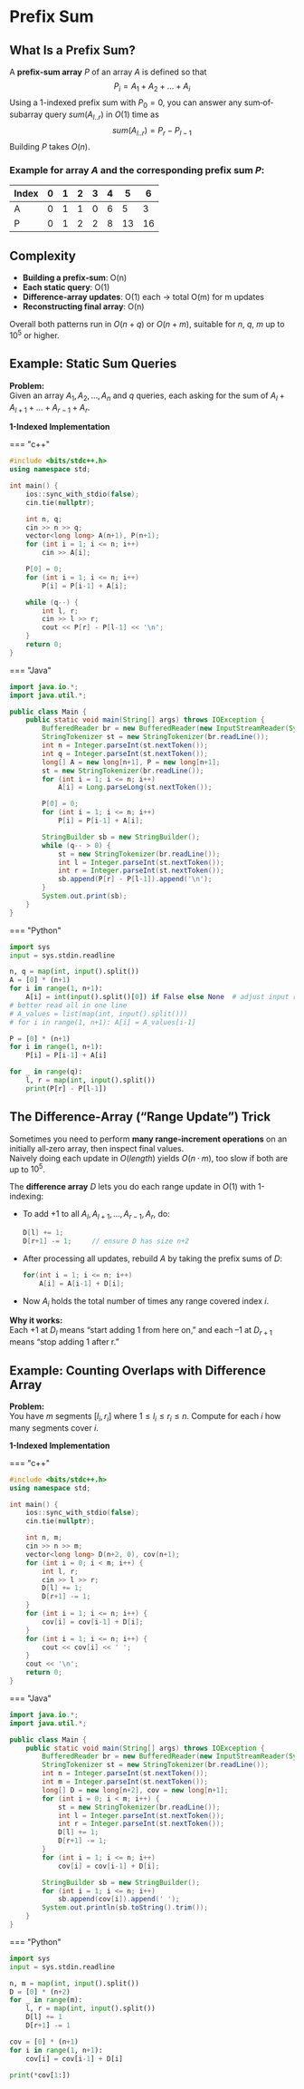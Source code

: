 # Prefix Sum

## What Is a Prefix Sum?
A **prefix‐sum array** $P$ of an array $A$ is defined so that
$$
P_i = A_1 + A_2 + … + A_i
$$
Using a 1-indexed prefix sum with $P_0 = 0$, you can answer any sum‐of‐subarray query $sum(A_{l..r})$ in $O(1)$ time as
$$
sum(A_{l..r}) = P_r − P_{l−1}
$$
Building $P$ takes $O(n)$.

### Example for array $A$ and the corresponding prefix sum $P$:
| Index | 0 | 1 | 2 | 3 | 4 | 5 | 6 |
|-------|---|---|---|---|---|---|---|
| A     | 0 | 1 | 1 | 0 | 6 | 5 | 3 |
| P     | 0 | 1 | 2 | 2 | 8 | 13| 16|

## Complexity
- **Building a prefix‐sum**: O(n)  
- **Each static query**: O(1)  
- **Difference‐array updates**: O(1) each → total O(m) for m updates  
- **Reconstructing final array**: O(n)  

Overall both patterns run in $O(n + q)$ or $O(n + m)$, suitable for $n$, $q$, $m$ up to $10^5$ or higher.

## Example: Static Sum Queries

**Problem:**  
Given an array $A_1, A_2, \dots,  A_n$ and $q$ queries, each asking for the sum of $A_l + A_{l + 1} + \dots + A_{r - 1} + A_r$.

**1-Indexed Implementation**

=== "c++"
```cpp
#include <bits/stdc++.h>
using namespace std;

int main() {
    ios::sync_with_stdio(false);
    cin.tie(nullptr);

    int n, q;
    cin >> n >> q;
    vector<long long> A(n+1), P(n+1);
    for (int i = 1; i <= n; i++)
        cin >> A[i];

    P[0] = 0;
    for (int i = 1; i <= n; i++)
        P[i] = P[i-1] + A[i];

    while (q--) {
        int l, r;
        cin >> l >> r;
        cout << P[r] - P[l-1] << '\n';
    }
    return 0;
}
```

=== "Java"
```java
import java.io.*;
import java.util.*;

public class Main {
    public static void main(String[] args) throws IOException {
        BufferedReader br = new BufferedReader(new InputStreamReader(System.in));
        StringTokenizer st = new StringTokenizer(br.readLine());
        int n = Integer.parseInt(st.nextToken());
        int q = Integer.parseInt(st.nextToken());
        long[] A = new long[n+1], P = new long[n+1];
        st = new StringTokenizer(br.readLine());
        for (int i = 1; i <= n; i++)
            A[i] = Long.parseLong(st.nextToken());

        P[0] = 0;
        for (int i = 1; i <= n; i++)
            P[i] = P[i-1] + A[i];

        StringBuilder sb = new StringBuilder();
        while (q-- > 0) {
            st = new StringTokenizer(br.readLine());
            int l = Integer.parseInt(st.nextToken());
            int r = Integer.parseInt(st.nextToken());
            sb.append(P[r] - P[l-1]).append('\n');
        }
        System.out.print(sb);
    }
}
```

=== "Python"
```python
import sys
input = sys.stdin.readline

n, q = map(int, input().split())
A = [0] * (n+1)
for i in range(1, n+1):
    A[i] = int(input().split()[0]) if False else None  # adjust input reading as needed
# better read all in one line
# A_values = list(map(int, input().split()))
# for i in range(1, n+1): A[i] = A_values[i-1]

P = [0] * (n+1)
for i in range(1, n+1):
    P[i] = P[i-1] + A[i]

for _ in range(q):
    l, r = map(int, input().split())
    print(P[r] - P[l-1])
```

## The Difference‐Array (“Range Update”) Trick
Sometimes you need to perform **many range‐increment operations** on an initially all‐zero array, then inspect final values.  
Naively doing each update in $O(length)$ yields $O(n·m)$, too slow if both are up to $10^5$.

The **difference array** $D$ lets you do each range update in $O(1)$ with 1-indexing:

- To add $+1$ to all $A_l, A_{l + 1}, \dots, A_{r - 1}, A_r$, do:
  ```cpp
  D[l] += 1;
  D[r+1] -= 1;     // ensure D has size n+2
  ```
- After processing all updates, rebuild $A$ by taking the prefix sums of $D$:
  ```cpp
  for(int i = 1; i <= n; i++)
      A[i] = A[i-1] + D[i];
  ```
- Now $A_i$ holds the total number of times any range covered index $i$.

**Why it works:**  
Each $+1$ at $D_l$ means “start adding 1 from here on,” and each $–1$ at $D_{r+1}$ means “stop adding 1 after r.”

## Example: Counting Overlaps with Difference Array

**Problem:**  
You have $m$ segments $[l_i, r_i]$ where $1 \le l_i \le r_i \le n$. Compute for each $i$ how many segments cover $i$.

**1-Indexed Implementation**

=== "c++"
```cpp
#include <bits/stdc++.h>
using namespace std;

int main() {
    ios::sync_with_stdio(false);
    cin.tie(nullptr);

    int n, m;
    cin >> n >> m;
    vector<long long> D(n+2, 0), cov(n+1);
    for (int i = 0; i < m; i++) {
        int l, r;
        cin >> l >> r;
        D[l] += 1;
        D[r+1] -= 1;
    }
    for (int i = 1; i <= n; i++) {
        cov[i] = cov[i-1] + D[i];
    }
    for (int i = 1; i <= n; i++) {
        cout << cov[i] << ' ';
    }
    cout << '\n';
    return 0;
}
```

=== "Java"
```java
import java.io.*;
import java.util.*;

public class Main {
    public static void main(String[] args) throws IOException {
        BufferedReader br = new BufferedReader(new InputStreamReader(System.in));
        StringTokenizer st = new StringTokenizer(br.readLine());
        int n = Integer.parseInt(st.nextToken());
        int m = Integer.parseInt(st.nextToken());
        long[] D = new long[n+2], cov = new long[n+1];
        for (int i = 0; i < m; i++) {
            st = new StringTokenizer(br.readLine());
            int l = Integer.parseInt(st.nextToken());
            int r = Integer.parseInt(st.nextToken());
            D[l] += 1;
            D[r+1] -= 1;
        }
        for (int i = 1; i <= n; i++)
            cov[i] = cov[i-1] + D[i];

        StringBuilder sb = new StringBuilder();
        for (int i = 1; i <= n; i++)
            sb.append(cov[i]).append(' ');
        System.out.println(sb.toString().trim());
    }
}
```

=== "Python"
```python
import sys
input = sys.stdin.readline

n, m = map(int, input().split())
D = [0] * (n+2)
for _ in range(m):
    l, r = map(int, input().split())
    D[l] += 1
    D[r+1] -= 1

cov = [0] * (n+1)
for i in range(1, n+1):
    cov[i] = cov[i-1] + D[i]

print(*cov[1:])
```
